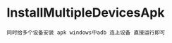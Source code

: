 # InstallMultipleDevicesApk
`同时给多个设备安装 apk
windows中adb 连上设备 直接运行即可`

[](https://github.com/SomnusWu/InstallMultipleDevicesApk/blob/master/%E5%BE%AE%E4%BF%A1%E6%88%AA%E5%9B%BE_20191127145846.png)
